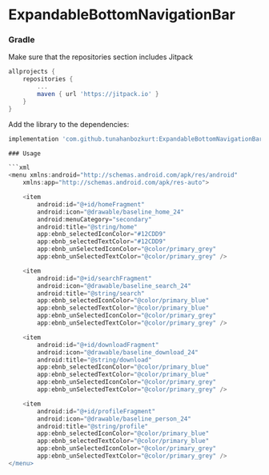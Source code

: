 # ExpandableBottomNavigationBar

### Gradle

Make sure that the repositories section includes Jitpack
```gradle
allprojects {
    repositories {
        ...
        maven { url 'https://jitpack.io' }
    }
}
```
Add the library to the dependencies:

```gradle
implementation 'com.github.tunahanbozkurt:ExpandableBottomNavigationBar:1.1'

### Usage

```xml
<menu xmlns:android="http://schemas.android.com/apk/res/android"
    xmlns:app="http://schemas.android.com/apk/res-auto">

    <item
        android:id="@+id/homeFragment"
        android:icon="@drawable/baseline_home_24"
        android:menuCategory="secondary"
        android:title="@string/home"
        app:ebnb_selectedIconColor="#12CDD9"
        app:ebnb_selectedTextColor="#12CDD9"
        app:ebnb_unSelectedIconColor="@color/primary_grey"
        app:ebnb_unSelectedTextColor="@color/primary_grey" />

    <item
        android:id="@+id/searchFragment"
        android:icon="@drawable/baseline_search_24"
        android:title="@string/search"
        app:ebnb_selectedIconColor="@color/primary_blue"
        app:ebnb_selectedTextColor="@color/primary_blue"
        app:ebnb_unSelectedIconColor="@color/primary_grey"
        app:ebnb_unSelectedTextColor="@color/primary_grey" />

    <item
        android:id="@+id/downloadFragment"
        android:icon="@drawable/baseline_download_24"
        android:title="@string/download"
        app:ebnb_selectedIconColor="@color/primary_blue"
        app:ebnb_selectedTextColor="@color/primary_blue"
        app:ebnb_unSelectedIconColor="@color/primary_grey"
        app:ebnb_unSelectedTextColor="@color/primary_grey" />

    <item
        android:id="@+id/profileFragment"
        android:icon="@drawable/baseline_person_24"
        android:title="@string/profile"
        app:ebnb_selectedIconColor="@color/primary_blue"
        app:ebnb_selectedTextColor="@color/primary_blue"
        app:ebnb_unSelectedIconColor="@color/primary_grey"
        app:ebnb_unSelectedTextColor="@color/primary_grey" />
</menu>
```
